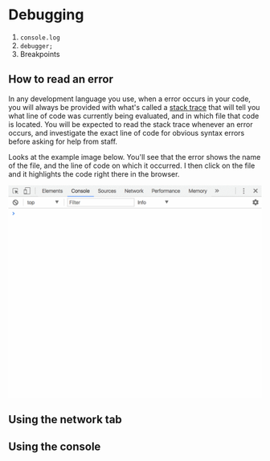 # Debugging

1. `console.log`
1. `debugger;`
1. Breakpoints

## How to read an error

In any development language you use, when a error occurs in your code, you will always be provided with what's called a [stack trace](https://en.wikipedia.org/wiki/Stack_trace) that will tell you what line of code was currently being evaluated, and in which file that code is located. You will be expected to read the stack trace whenever an error occurs, and investigate the exact line of code for obvious syntax errors before asking for help from staff.

Looks at the example image below. You'll see that the error shows the name of the file, and the line of code on which it occurred. I then click on the file and it highlights the code right there in the browser.

![debugging](./EI5yqRpHMa.gif)

## Using the network tab

## Using the console




